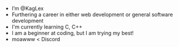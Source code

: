 - I’m @KagLex
- Furthering a career in either web development or general software development
- I'm currently learning C, C++
- I am a beginner at coding, but I am trying my best!
- moawww < Discord

<!---
KagLex/KagLex is a ✨ special ✨ repository because its `README.md` (this file) appears on your GitHub profile.
You can click the Preview link to take a look at your changes.
--->
